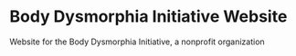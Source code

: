 # Body Dysmorphia Initiative Website
Website for the Body Dysmorphia Initiative, a nonprofit organization

